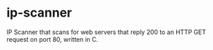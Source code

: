 # ip-scanner
IP Scanner that scans for web servers that reply 200 to an HTTP GET request on port 80, written in C.
